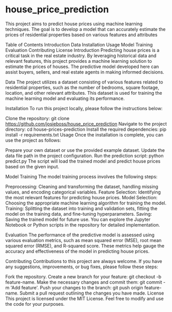 # house_price_prediction

This project aims to predict house prices using machine learning techniques. The goal is to develop a model that can accurately estimate the prices of residential properties based on various features and attributes

Table of Contents
Introduction
Data
Installation
Usage
Model Training
Evaluation
Contributing
License
Introduction
Predicting house prices is a critical task in the real estate industry. By leveraging historical data and relevant features, this project provides a machine learning solution to estimate the prices of houses. The predictive model developed here can assist buyers, sellers, and real estate agents in making informed decisions.

Data
The project utilizes a dataset consisting of various features related to residential properties, such as the number of bedrooms, square footage, location, and other relevant attributes. This dataset is used for training the machine learning model and evaluating its performance.

Installation
To run this project locally, please follow the instructions below:

Clone the repository: git clone https://github.com/josieboss/house_price_prediction
Navigate to the project directory: cd house-prices-prediction
Install the required dependencies: pip install -r requirements.txt
Usage
Once the installation is complete, you can use the project as follows:

Prepare your own dataset or use the provided example dataset.
Update the data file path in the project configuration.
Run the prediction script: python predict.py
The script will load the trained model and predict house prices based on the given input.

Model Training
The model training process involves the following steps:

Preprocessing: Cleaning and transforming the dataset, handling missing values, and encoding categorical variables.
Feature Selection: Identifying the most relevant features for predicting house prices.
Model Selection: Choosing the appropriate machine learning algorithm for training the model.
Training: Splitting the dataset into training and validation sets, fitting the model on the training data, and fine-tuning hyperparameters.
Saving: Saving the trained model for future use.
You can explore the Jupyter Notebook or Python scripts in the repository for detailed implementation.

Evaluation
The performance of the predictive model is assessed using various evaluation metrics, such as mean squared error (MSE), root mean squared error (RMSE), and R-squared score. These metrics help gauge the accuracy and effectiveness of the model in predicting house prices.

Contributing
Contributions to this project are always welcome. If you have any suggestions, improvements, or bug fixes, please follow these steps:

Fork the repository.
Create a new branch for your feature: git checkout -b feature-name.
Make the necessary changes and commit them: git commit -m 'Add feature'.
Push your changes to the branch: git push origin feature-name.
Submit a pull request outlining the changes you have made.
License
This project is licensed under the MIT License. Feel free to modify and use the code for your purposes.